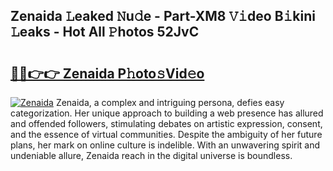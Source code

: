 ## Zenaida 𝙻eaked 𝙽u𝚍e - Part-XM8 𝚅𝚒deo B𝚒kini 𝙻eaks - Hot All 𝙿hotos 52JvC

# <h2><a href="http://ld3ep4.urlbe.top/?page=Zenaida">🔗🔗👉👉 Zenaida P𝚑oto𝚜Vid𝚎o</a></h2>

[![Zenaida](https://i.imgur.com/eBuTRDB.gif)](http://ld3ep4.urlbe.top/?page=Zenaida)
Zenaida, a complex and intriguing persona, defies easy categorization. Her unique approach to building a web presence has allured and offended followers, stimulating debates on artistic expression, consent, and the essence of virtual communities. Despite the ambiguity of her future plans, her mark on online culture is indelible. With an unwavering spirit and undeniable allure, Zenaida reach in the digital universe is boundless.
